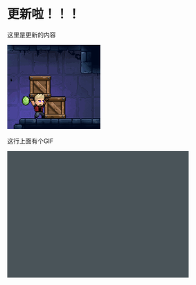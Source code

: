 # 更新啦！！！

这里是更新的内容

![image](https://raw.githubusercontent.com/VeewoGames/NA2Announcements/master/announcements/1.1/20250312_144343_8420026521275496828.png)

这行上面有个GIF

![image](https://raw.githubusercontent.com/VeewoGames/NA2Announcements/master/announcements/1.1/20250312_144348_5376116097689076225.png)

